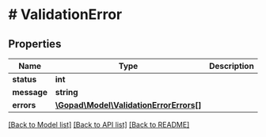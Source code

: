# # ValidationError

## Properties

Name | Type | Description | Notes
------------ | ------------- | ------------- | -------------
**status** | **int** |  | 
**message** | **string** |  | 
**errors** | [**\Gopad\Model\ValidationErrorErrors[]**](ValidationErrorErrors.md) |  | [optional] 

[[Back to Model list]](../../README.md#documentation-for-models) [[Back to API list]](../../README.md#documentation-for-api-endpoints) [[Back to README]](../../README.md)


